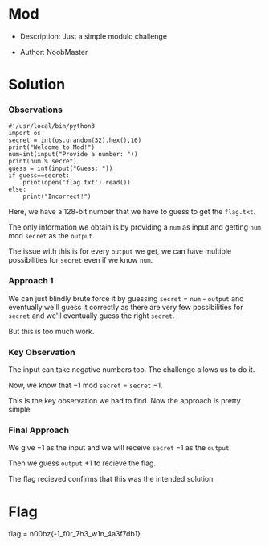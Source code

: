 # Mod

- Description: Just a simple modulo challenge

- Author: NoobMaster

# Solution

### Observations

```
#!/usr/local/bin/python3
import os
secret = int(os.urandom(32).hex(),16)
print("Welcome to Mod!")
num=int(input("Provide a number: "))
print(num % secret)
guess = int(input("Guess: "))
if guess==secret:
    print(open('flag.txt').read())
else:
    print("Incorrect!")
```

Here, we have a $128$-bit number that we have to guess to get the `flag.txt`. 

The only information we obtain is by providing a `num` as input and getting `num` mod `secret` as the `output`.

The issue with this is for every `output` we get, we can have multiple possibilities for `secret` even if we know `num`.

### Approach 1

We can just blindly brute force it by guessing `secret` = `num` - `output` and eventually we'll guess it correctly as there are very few possibilities for `secret` and we'll eventually guess the right `secret`.

But this is too much work.

### Key Observation

The input can take negative numbers too. The challenge allows us to do it.

Now, we know that $-1$ mod `secret` $=$ `secret` $- 1$.

This is the key observation we had to find. Now the approach is pretty simple

### Final Approach

We give $-1$ as the input and we will receive `secret` $- 1$ as the `output`.

Then we guess `output` $+ 1$ to recieve the flag.

The flag recieved confirms that this was the intended solution

# Flag

flag = n00bz{-1_f0r_7h3_w1n_4a3f7db1}
